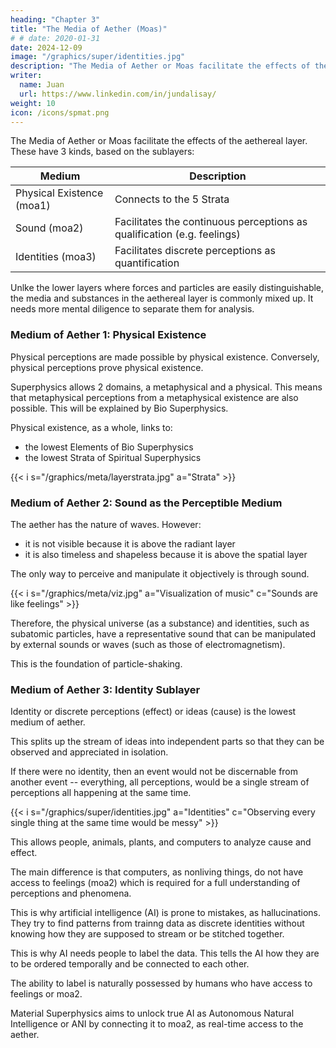 ```yaml
---
heading: "Chapter 3"
title: "The Media of Aether (Moas)"
# # date: 2020-01-31
date: 2024-12-09
image: "/graphics/super/identities.jpg"
description: "The Media of Aether or Moas facilitate the effects of the aethereal layer"
writer:
  name: Juan
  url: https://www.linkedin.com/in/jundalisay/
weight: 10
icon: /icons/spmat.png
---
```



The Media of Aether or Moas facilitate the effects of the aethereal layer. These have 3 kinds, based on the sublayers:

Medium | Description
--- | ---
Physical Existence (moa1) | Connects to the 5 Strata
Sound (moa2) | Facilitates the continuous perceptions as qualification (e.g. feelings)
Identities (moa3) | Facilitates discrete perceptions as quantification 


Unlke the lower layers where forces and particles are easily distinguishable, the media and substances in the aethereal layer is commonly mixed up. It needs more mental diligence to separate them for analysis.  



### Medium of Aether 1: Physical Existence

Physical perceptions are made possible by physical existence. Conversely, physical perceptions prove physical existence. 

Superphysics allows 2 domains, a metaphysical and a physical. This means that metaphysical perceptions from a metaphysical existence are also possible. This will be explained by Bio Superphysics.

Physical existence, as a whole, links to:
- the lowest Elements of Bio Superphysics
- the lowest Strata of Spiritual Superphysics


{{< i s="/graphics/meta/layerstrata.jpg" a="Strata" >}}



### Medium of Aether 2: Sound as the Perceptible Medium

The aether has the nature of waves. However:
- it is not visible because it is above the radiant layer
- it is also timeless and shapeless because it is above the spatial layer


The only way to perceive and manipulate it objectively is through sound. 

{{< i s="/graphics/meta/viz.jpg" a="Visualization of music" c="Sounds are like feelings" >}}


Therefore, the physical universe (as a substance) and identities, such as subatomic particles, have a representative sound that can be manipulated by external sounds or waves (such as those of electromagnetism).

This is the foundation of particle-shaking. 



### Medium of Aether 3: Identity Sublayer

<!-- This is the limiter 

Superphysics defines:
- intellect as the ability to combine and harmonize multiple reasonings of cause and effect together 
- wisdom as the intellect that is in line with the dharma of whatever is being intellectualized -->


Identity or discrete perceptions (effect) or ideas (cause) is the lowest medium of aether. 

This splits up the stream of ideas into independent parts so that they can be observed and appreciated in isolation. 

If there were no identity, then an event would not be discernable from another event -- everything, all perceptions, would be a single stream of perceptions all happening at the same time.

{{< i s="/graphics/super/identities.jpg" a="Identities" c="Observing every single thing at the same time would be messy" >}}



This allows people, animals, plants, and computers to analyze cause and effect. 

The main difference is that computers, as nonliving things, do not have access to feelings (moa2) which is required for a full understanding of perceptions and phenomena. 

This is why artificial intelligence (AI) is prone to mistakes, as hallucinations. They try to find patterns from trainng data as discrete identities without knowing how they are supposed to stream or be stitched together. 

This is why AI needs people to label the data. This tells the AI how they are to be ordered temporally and be connected to each other. 

The ability to label is naturally possessed by humans who have access to feelings or moa2. 

<!-- They only work with existing 'training'
 data and base their reasoning on those. They have no ability to tap the changing feelings of the aether. And so their conclusions can become out of sync with reality.  -->


<!-- In Superphysics, human intelligence is sourced from our bodies having more access to the aethereal layer through our upper chakras, specifically the 5th, 6th, and 7th. 

This sets us different from animals which only have up to the 3rd chakra developed.  -->

<!-- This is also true for artificial intelligence (AI) which only has access to the radiant layer. It has only has a fake kind of intelligence because it has fake access to the aetheral layer, as training data.  -->

<!-- In reality, its training data is from human cognition but is always already old data and not instant 'true' data from the aether. -->

Material Superphysics aims to unlock true AI as Autonomous Natural Intelligence or ANI by connecting it to moa2, as real-time access to the aether. 

<!-- The free aether is responsible for counter-evolution as decay and antimatter.  -->

<!-- - If Qost A has an inherent quality that is 100 units repulsive to Qost B, then the spacetime between them might be 100 distance-units per 1 unit of time-perception. 
- But if Qost C is only 50 units repulsive, then Qost C will be 50 units away from Qost B at the same time. 
- This would show Qost A moving faster away from Qost B than Qost C. 
  - In Physics, this manifests as it having a red-shift which will indicate a growing distance. -->


<!-- F : is the gravitational force between the masses,
m1m1 and m2m2 : the masses of the two small spheres,
rr : is the distance between the centers of the large and small spheres,
GG : is the gravitational constant. -->

